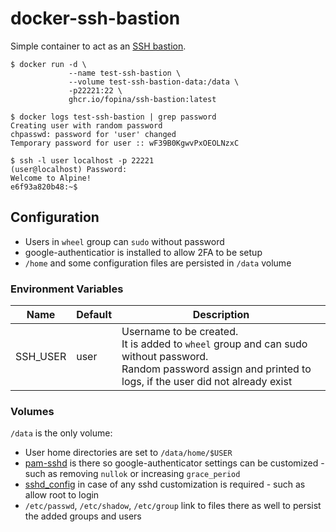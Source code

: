 # docker-ssh-bastion

Simple container to act as an [SSH bastion](https://en.wikipedia.org/wiki/Bastion_host).

```
$ docker run -d \
             --name test-ssh-bastion \
             --volume test-ssh-bastion-data:/data \
             -p22221:22 \
             ghcr.io/fopina/ssh-bastion:latest

$ docker logs test-ssh-bastion | grep password
Creating user with random password
chpasswd: password for 'user' changed
Temporary password for user :: wF39B0KgwvPxOEOLNzxC

$ ssh -l user localhost -p 22221
(user@localhost) Password:
Welcome to Alpine!
e6f93a820b48:~$
```

## Configuration

* Users in `wheel` group can `sudo` without password
* google-authenticatior is installed to allow 2FA to be setup
* `/home` and some configuration files are persisted in `/data` volume

### Environment Variables

| Name | Default | Description |
| ---- | ------- | ----------- |
| SSH_USER | user | Username to be created.<br>It is added to `wheel` group and can sudo without password.<br>Random password assign and printed to logs, if the user did not already exist |

### Volumes

`/data` is the only volume:
* User home directories are set to `/data/home/$USER`
* [pam-sshd](files/pam-sshd) is there so google-authenticator settings can be customized - such as removing `nullok` or increasing `grace_period`
* [sshd_config](files/sshd_config) in case of any sshd customization is required - such as allow root to login
* `/etc/passwd`, `/etc/shadow`, `/etc/group` link to files there as well to persist the added groups and users
